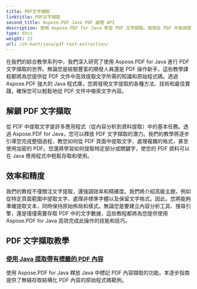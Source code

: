 ```yaml
---
title: PDF文字擷取
linktitle: PDF文字擷取
second_title: Aspose.PDF Java PDF 處理 API
description: 使用 Aspose.PDF for Java 學習 PDF 文字擷取。取得從 PDF 中高效提取文字的逐步教學。
type: docs
weight: 23
url: /zh-hant/java/pdf-text-extraction/
---
```


在我們的綜合教學系列中，我們深入研究了使用 Aspose.PDF for Java 進行 PDF 文字擷取的世界。無論您是經驗豐富的開發人員還是 PDF 操作新手，這些教學課程都將為您提供從 PDF 文件中高效提取文字所需的知識和原始程式碼。透過 Aspose.PDF 強大的 Java 程式庫，您將發現文字提取的各種方法、技術和最佳實踐，確保您可以輕鬆地從 PDF 文件中檢索文字內容。

## 解鎖 PDF 文字擷取

從 PDF 中提取文字是許多應用程式（從內容分析到資料提取）中的基本任務。透過 Aspose.PDF for Java，您可以釋放 PDF 文字擷取的潛力。我們的教學將逐步引導您完成整個過程，教您如何從 PDF 頁面中提取文字、處理複雜的格式，甚至使用加密的 PDF。您還將學習如何提取特定部分或關鍵字，使您的 PDF 資料可以在 Java 應用程式中輕鬆存取和使用。

## 效率和精度

我們的教程不僅關注文字提取，還強調效率和精確度。我們將介紹高級主題，例如從特定頁面範圍中提取文字、處理非標準字體以及保留文字格式。因此，您將能夠準確提取文本，同時保持原始佈局和樣式。無論您是要建立內容分析工具、搜尋引擎，還是僅僅需要存取 PDF 中的文字數據，這些教程都將為您提供使用 Aspose.PDF for Java 高效完成此操作的技能和技巧。

## PDF 文字擷取教學
### [使用 Java 提取帶有標籤的 PDF 內容](./tagged-pdf-content-extraction-using-java/)
使用 Aspose.PDF for Java 釋放 Java 中標記 PDF 內容擷取的功能。本逐步指南提供了無縫存取結構化 PDF 內容的原始程式碼範例。